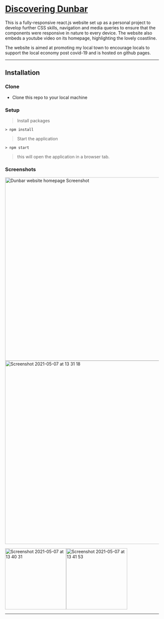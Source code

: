 # [Discovering Dunbar](https://steviev1903.github.io/react-dunbar-pages/) 

This is a fully-responsive react.js website set up as a personal project to develop further CSS skills, navigation and media queries to ensure that the components were responsive in nature to every device. The website also embeds a youtube video on its homepage, highlighting the lovely coastline.


The website is aimed at promoting my local town to encourage locals to support the local economy post covid-19 and is hosted on github pages.

---

## Installation

### Clone

- Clone this repo to your local machine 

### Setup

> Install packages

```shell
> npm install
```

> Start the application

```shell
> npm start
```

> this will open the application in a browser tab. 

### Screenshots

<img width="600" alt="Dunbar website homepage Screenshot" src="https://user-images.githubusercontent.com/56826534/117449796-4aa09780-af38-11eb-990c-bfc17e4ed068.png">

<img width="600" alt="Screenshot 2021-05-07 at 13 31 18" src="https://user-images.githubusercontent.com/56826534/117450027-9eab7c00-af38-11eb-8305-dfebe882b989.png">

<img width="200" alt="Screenshot 2021-05-07 at 13 40 31" src="https://user-images.githubusercontent.com/56826534/117450978-d4049980-af39-11eb-9035-d3cdca1a9a44.png"><img width="200" alt="Screenshot 2021-05-07 at 13 41 53" src="https://user-images.githubusercontent.com/56826534/117451138-07dfbf00-af3a-11eb-9284-1871dd3037e2.png">



---

